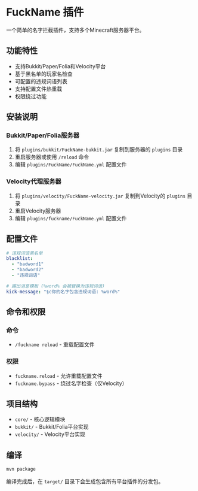 # FuckName 插件

一个简单的名字拦截插件，支持多个Minecraft服务器平台。

## 功能特性

- 支持Bukkit/Paper/Folia和Velocity平台
- 基于黑名单的玩家名检查
- 可配置的违规词语列表
- 支持配置文件热重载
- 权限绕过功能

## 安装说明

### Bukkit/Paper/Folia服务器

1. 将 `plugins/bukkit/FuckName-bukkit.jar` 复制到服务器的 `plugins` 目录
2. 重启服务器或使用 `/reload` 命令
3. 编辑 `plugins/FuckName/FuckName.yml` 配置文件

### Velocity代理服务器

1. 将 `plugins/velocity/FuckName-velocity.jar` 复制到Velocity的 `plugins` 目录
2. 重启Velocity服务器
3. 编辑 `plugins/fuckname/FuckName.yml` 配置文件

## 配置文件

```yaml
# 违规词语黑名单
blacklist:
  - "badword1"
  - "badword2"
  - "违规词语"

# 踢出消息模板 (%word% 会被替换为违规词语)
kick-message: "§c你的名字包含违规词语: %word%"
```

## 命令和权限

### 命令
- `/fuckname reload` - 重载配置文件

### 权限
- `fuckname.reload` - 允许重载配置文件
- `fuckname.bypass` - 绕过名字检查（仅Velocity）

## 项目结构

- `core/` - 核心逻辑模块
- `bukkit/` - Bukkit/Folia平台实现
- `velocity/` - Velocity平台实现

## 编译

```bash
mvn package
```

编译完成后，在 `target/` 目录下会生成包含所有平台插件的分发包。